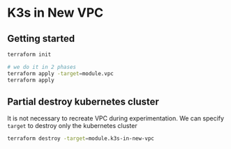 # K3s in New VPC

## Getting started

```sh
terraform init

# we do it in 2 phases
terraform apply -target=module.vpc
terraform apply
```

## Partial destroy kubernetes cluster

It is not necessary to recreate VPC during experimentation. We can specify `target` to destroy only the kubernetes cluster

```sh
terraform destroy -target=module.k3s-in-new-vpc
```
